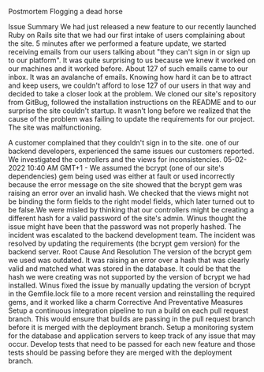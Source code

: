 Postmortem Flogging a dead horse

Issue Summary We had just released a new feature to our recently launched Ruby on Rails site that we had our first intake of users complaining about the site. 5 minutes after we performed a feature update, we started receiving emails from our users talking about "they can't sign in or sign up to our platform". It was quite surprising to us because we knew it worked on our machines and it worked before. About 127 of such emails came to our inbox. It was an avalanche of emails. Knowing how hard it can be to attract and keep users, we couldn't afford to lose 127 of our users in that way and decided to take a closer look at the problem. We cloned our site's repository from GitBug, followed the installation instructions on the README and to our surprise the site couldn't startup. It wasn't long before we realized that the cause of the problem was failing to update the requirements for our project. The site was malfunctioning.

 A customer complained that they couldn't sign in to the site. one of our backend developers, experienced the same issues our customers reported.  We investigated the controllers and the views for inconsistencies. 05-02-2022 10:40 AM GMT+1 - We assumed the bcrypt (one of our site's dependencies) gem being used was either at fault or used incorrectly because the error message on the site showed that the bcrypt gem was raising an error over an invalid hash. We checked that the views might not be binding the form fields to the right model fields, which later turned out to be false.We were misled by thinking that our controllers might be creating a different hash for a valid password of the site's admin.  Winus thought the issue might have been that the password was not properly hashed. The incident was escalated to the backend development team. The incident was resolved by updating the requirements (the bcrypt gem version) for the backend server. Root Cause And Resolution The version of the bcrypt gem we used was outdated. It was raising an error over a hash that was clearly valid and matched what was stored in the database. It could be that the hash we were creating was not supported by the version of bcrypt we had installed. Winus fixed the issue by manually updating the version of bcrypt in the Gemfile.lock file to a more recent version and reinstalling the required gems, and it worked like a charm
Corrective And Preventative Measures Setup a continuous integration pipeline to run a build on each pull request branch. This would ensure that builds are passing in the pull request branch before it is merged with the deployment branch. Setup a monitoring system for the database and application servers to keep track of any issue that may occur. Develop tests that need to be passed for each new feature and those tests should be passing before they are merged with the deployment branch.

